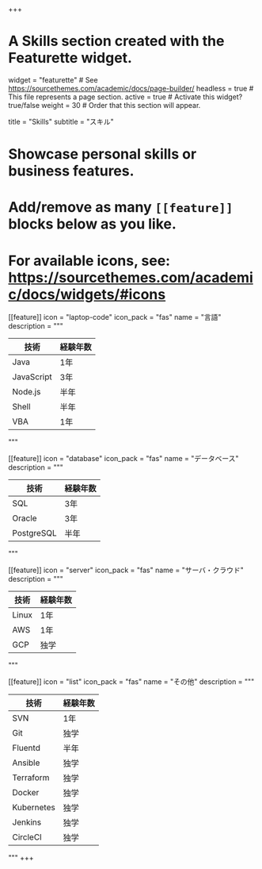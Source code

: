 +++
# A Skills section created with the Featurette widget.
widget = "featurette"  # See https://sourcethemes.com/academic/docs/page-builder/
headless = true  # This file represents a page section.
active = true  # Activate this widget? true/false
weight = 30  # Order that this section will appear.

title = "Skills"
subtitle = "スキル"

# Showcase personal skills or business features.
# 
# Add/remove as many `[[feature]]` blocks below as you like.
# 
# For available icons, see: https://sourcethemes.com/academic/docs/widgets/#icons

[[feature]]
  icon = "laptop-code"
  icon_pack = "fas"
  name = "言語"
  description = """

|    技術    | 経験年数 |
| ---------- | -------- |
| Java       | 1年      |
| JavaScript | 3年      |
| Node.js     | 半年     |
| Shell      | 半年     |
| VBA        | 1年      |

""" 

[[feature]]
  icon = "database"
  icon_pack = "fas"
  name = "データベース"
  description = """

|    技術    | 経験年数 |
| ---------- | -------- |
| SQL        | 3年      |
| Oracle     | 3年      |
| PostgreSQL | 半年     |


  """

[[feature]]
  icon = "server"
  icon_pack = "fas"
  name = "サーバ・クラウド"
  description = """

| 技術  | 経験年数 |
| ----- | -------- |
| Linux | 1年      |
| AWS   | 1年      |
| GCP   | 独学     |

  """

[[feature]]
  icon = "list"
  icon_pack = "fas"
  name = "その他"
  description = """

|    技術    | 経験年数 |
| ---------- | -------- |
| SVN        | 1年      |
| Git        | 独学     |
| Fluentd    | 半年     |
| Ansible    | 独学     |
| Terraform  | 独学     |
| Docker     | 独学     |
| Kubernetes | 独学     |
| Jenkins    | 独学     |
| CircleCI   | 独学     |

  """
+++
